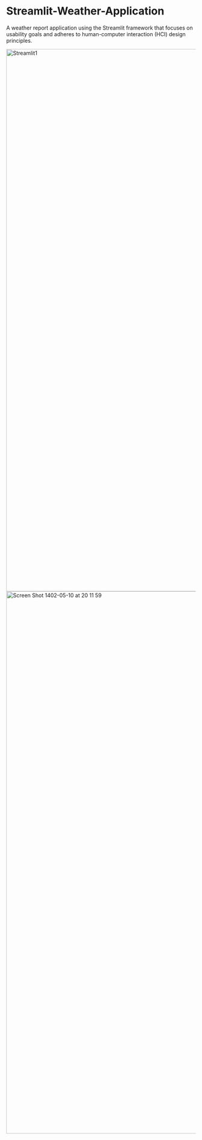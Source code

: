 # Streamlit-Weather-Application
A weather report application using the Streamlit framework that focuses on usability goals and adheres to human-computer interaction (HCI) design principles.

<img width="1440" alt="Streamlit1" src="https://github.com/CarmenMorado/Streamlit-Weather-Application/assets/42749527/e80422f8-aa3c-4a79-b33b-83b1cc496633">

<img width="1440" alt="Screen Shot 1402-05-10 at 20 11 59" src="https://github.com/CarmenMorado/Streamlit-Weather-Application/assets/42749527/fd91f05c-d50b-4928-94c8-46ab7a2e2718">




